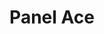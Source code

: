 ---
layout: pid
title: Panel Ace
owner: SimAces
license: MIT
site: https://github.com/btodoroff/simaces/blob/master/README.md
source: https://github.com/btodoroff/simaces
---